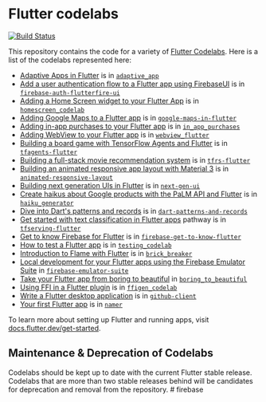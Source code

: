 # Flutter codelabs

[![Build Status](https://github.com/flutter/codelabs/workflows/Flutter%20CI/badge.svg)](https://github.com/flutter/codelabs/actions?workflow=Flutter%20CI)

This repository contains the code for a variety of [Flutter Codelabs](https://codelabs.developers.google.com/?product=flutter). 
Here is a list of the codelabs represented here:

  - [Adaptive Apps in Flutter](https://codelabs.developers.google.com/codelabs/flutter-adaptive-app) is in [`adaptive_app`](adaptive_app)
  - [Add a user authentication flow to a Flutter app using FirebaseUI](https://firebase.google.com/codelabs/firebase-auth-in-flutter-apps) is in [`firebase-auth-flutterfire-ui`](firebase-auth-flutterfire-ui)
  - [Adding a Home Screen widget to your Flutter App](https://codelabs.developers.google.com/flutter-home-screen-widgets) is in [`homescreen_codelab`](homescreen_codelab)
  - [Adding Google Maps to a Flutter app](https://codelabs.developers.google.com/codelabs/google-maps-in-flutter) is in [`google-maps-in-flutter`](google-maps-in-flutter)
  - [Adding in-app purchases to your Flutter app](https://codelabs.developers.google.com/codelabs/flutter-in-app-purchases) is in [`in_app_purchases`](in_app_purchases)
  - [Adding WebView to your Flutter app](https://codelabs.developers.google.com/codelabs/flutter-webview) is in [`webview_flutter`](webview_flutter)
  - [Building a board game with TensorFlow Agents and Flutter](https://codelabs.developers.google.com/tfagents-flutter) is in [`tfagents-flutter`](tfagents-flutter)
  - [Building a full-stack movie recommendation system](https://codelabs.developers.google.com/tfrecommenders-flutter) is in [`tfrs-flutter`](tfrs-flutter)
  - [Building an animated responsive app layout with Material 3](https://codelabs.developers.google.com/codelabs/flutter-animated-responsive-layout) is in [`animated-responsive-layout`](animated-responsive-layout)
  - [Building next generation UIs in Flutter](https://codelabs.developers.google.com/codelabs/flutter-next-gen-uis?hl=en#0) is in [`next-gen-ui`](next-gen-ui)
  - [Create haikus about Google products with the PaLM API and Flutter](https://codelabs.developers.google.com/haiku-generator) is in [`haiku_generator`](haiku_generator)
  - [Dive into Dart's patterns and records](https://codelabs.developers.google.com/codelabs/dart-patterns-records) is in [`dart-patterns-and-records`](dart-patterns-and-records)
  - [Get started with text classification in Flutter apps](https://developers.google.com/learn/pathways/text-classification-flutter) pathway is in [`tfserving-flutter`](tfserving-flutter)
  - [Get to know Firebase for Flutter](https://firebase.google.com/codelabs/firebase-get-to-know-flutter) is in [`firebase-get-to-know-flutter`](firebase-get-to-know-flutter)
  - [How to test a Flutter app](https://codelabs.developers.google.com/codelabs/flutter-app-testing) is in [`testing_codelab`](testing_codelab)
  - [Introduction to Flame with Flutter](https://codelabs.developers.google.com/codelabs/flutter-flame-brick-breaker) is in [`brick_breaker`](brick_breaker)
  - [Local development for your Flutter apps using the Firebase Emulator Suite](https://firebase.google.com/codelabs/get-started-firebase-emulators-and-flutter) in [`firebase-emulator-suite`](firebase-emulator-suite)
  - [Take your Flutter app from boring to beautiful](https://codelabs.developers.google.com/codelabs/flutter-boring-to-beautiful) in [`boring_to_beautiful`](boring_to_beautiful)
  - [Using FFI in a Flutter plugin](https://codelabs.developers.google.com/codelabs/flutter-ffigen) is in [`ffigen_codelab`](ffigen_codelab)
  - [Write a Flutter desktop application](https://codelabs.developers.google.com/codelabs/flutter-github-client) is in [`github-client`](github-client)
  - [Your first Flutter app](https://codelabs.developers.google.com/codelabs/flutter-codelab-first) is in [`namer`](namer)

To learn more about setting up Flutter and running apps, visit
[docs.flutter.dev/get-started][].

[docs.flutter.dev/get-started]: https://docs.flutter.dev/get-started

## Maintenance & Deprecation of Codelabs

Codelabs should be kept up to date with the current Flutter stable release.
Codelabs that are more than two stable releases behind will be
candidates for deprecation and removal from the repository.
#   f i r e b a s e  
 